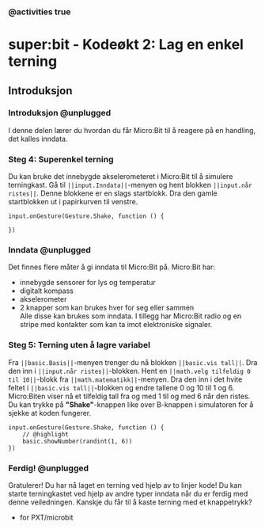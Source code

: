 ### @activities true

# super:bit - Kodeøkt 2: Lag en enkel terning 
## Introduksjon
### Introduksjon @unplugged
I denne delen lærer du hvordan du får Micro:Bit til å reagere på en handling, det kalles inndata.


### Steg 4: Superenkel terning
Du kan bruke det innebygde akselerometeret i Micro:Bit til å simulere terningkast.
Gå til ``||input.Inndata||``-menyen og hent blokken ``||input.når ristes||``.
Denne blokkene er en slags startblokk.
Dra den gamle startblokken ut i papirkurven til venstre.

```blocks
input.onGesture(Gesture.Shake, function () {
	
})
```

### Inndata @unplugged

Det finnes flere måter å gi inndata til Micro:Bit på.
Micro:Bit har:<br>
* innebygde sensorer for lys og temperatur<br>
* digitalt kompass<br>
* akselerometer<br>
* 2 knapper som kan brukes hver for seg eller sammen<br>
Alle disse kan brukes som inndata.
I tillegg har Micro:Bit radio og en stripe med kontakter som kan ta imot elektroniske signaler.

### Steg 5: Terning uten å lagre variabel
Fra ``||basic.Basis||``-menyen trenger du nå blokken ``||basic.vis tall||``.
Dra den inn i ``||input.når ristes||``-blokken.
Hent en ``||math.velg tilfeldig 0 til 10||``-blokk fra ``||math.matematikk||``-menyen.
Dra den inn i det hvite feltet i ``||basic.vis tall||``-blokken og endre tallene 0 og 10 til 1 og 6.
Micro:Biten viser nå et tilfeldig tall fra og med 1 til og med 6 når den ristes.
Du kan trykke på **"Shake"**-knappen like over B-knappen i simulatoren for å sjekke at koden fungerer. 

```blocks
input.onGesture(Gesture.Shake, function () {
    // @highlight
    basic.showNumber(randint(1, 6))
})
```

### Ferdig! @unplugged
Gratulerer! Du har nå laget en terning ved hjelp av to linjer kode!
Du kan starte terningkastet ved hjelp av andre typer inndata når du er ferdig med denne veiledningen.
Kanskje du får til å kaste terning med et knappetrykk?





* for PXT/microbit
<script src="https://makecode.com/gh-pages-embed.js"></script><script>makeCodeRender("{{ site.makecode.home_url }}", "{{ site.github.owner_name }}/{{ site.github.repository_name }}");</script>
